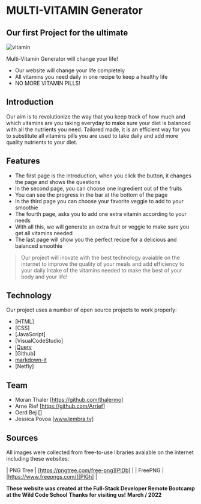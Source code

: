 
# MULTI-VITAMIN Generator
## Our first Project for the ultimate

![vitamin](https://encrypted-tbn0.gstatic.com/images?q=tbn:ANd9GcQkdpBTx1miRbu1Pr9UnuqfRZYAieNxdsqzRA&usqp=CAU)

Multi-Vitamin Generator will change your life!

- Our website will change your life completely 
- All vitamins you need daily in one recipe to keep a healthy life
- NO MORE VITAMIN PILLS!

## Introduction

Our aim is to revolutionize the way that you keep track of how much and which vitamins are you taking everyday to make sure your diet is balanced with all the nutrients you need.
Tailored made, it is an efficient way for you to substitute all vitamins pills you are used to take daily and add more quality nutrients to your diet.

## Features

- The first page is the introduction, when you click the button, it changes the page and shows the questions
- In the second page, you can choose one ingredient out of the fruits
- You can see the progress in the bar at the bottom of the page
- In the third page you can choose your favorite veggie to add to your smoothie
- The fourth page, asks you to add one extra vitamin according to your needs
- With all this, we will generate an extra fruit or veggie to make sure you get all vitamins needed
- The last page will show you the perfect recipe for a delicious and balanced smoothie


> Our project will inovate 
> with the best technology avaiable on the internet
> to improve the quality of your meals
> and add efficiency to your 
> daily intake of the vitamins
> needed to make the best 
> of your body and your life!

## Technology

Our project uses a number of open source projects to work properly:

- [HTML]
- [CSS]
- [JavaScript]
- [VisualCodeStudio]
- [jQuery]
- [Github]
- [markdown-it]
- [Netfly]

## Team

- Moran Thaler [https://github.com/thalermo]
- Arne Rief [https://github.com/Arrief]
- Oerd Bej []
- Jessica Povoa [www.lembra.tv]

## Sources

All images were collected from free-to-use libraries avaiable on the internet including these websites:

| PNG Tree | [https://pngtree.com/free-png][PlDb] |
| FreePNG | [https://www.freepngs.com/][PlGh] |

**These website was created at the Full-Stack Developer Remote Bootcamp at the Wild Code School**
**Thanks for visiting us!**
**March / 2022**

[//]: # (These are reference links used in the body of this note and get stripped out when the markdown processor does its job. There is no need to format nicely because it shouldn't be seen. Thanks SO - http://stackoverflow.com/questions/4823468/store-comments-in-markdown-syntax)

   [dill]: <https://github.com/joemccann/dillinger>
   [git-repo-url]: <https://github.com/joemccann/dillinger.git>
   [john gruber]: <http://daringfireball.net>
   [df1]: <http://daringfireball.net/projects/markdown/>
   [markdown-it]: <https://github.com/markdown-it/markdown-it>
   [Ace Editor]: <http://ace.ajax.org>
   [node.js]: <http://nodejs.org>
   [Twitter Bootstrap]: <http://twitter.github.com/bootstrap/>
   [jQuery]: <http://jquery.com>
   [@tjholowaychuk]: <http://twitter.com/tjholowaychuk>
   [express]: <http://expressjs.com>
   [AngularJS]: <http://angularjs.org>
   [Gulp]: <http://gulpjs.com>

   [PlDb]: <https://github.com/joemccann/dillinger/tree/master/plugins/dropbox/README.md>
   [PlGh]: <https://github.com/joemccann/dillinger/tree/master/plugins/github/README.md>
   [PlGd]: <https://github.com/joemccann/dillinger/tree/master/plugins/googledrive/README.md>
   [PlOd]: <https://github.com/joemccann/dillinger/tree/master/plugins/onedrive/README.md>
   [PlMe]: <https://github.com/joemccann/dillinger/tree/master/plugins/medium/README.md>
   [PlGa]: <https://github.com/RahulHP/dillinger/blob/master/plugins/googleanalytics/README.md>

